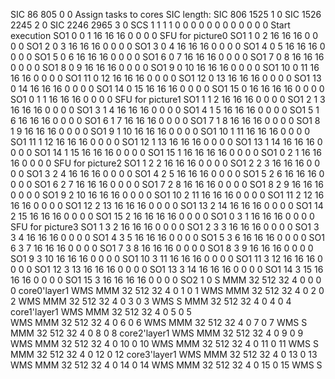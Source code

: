 SIC 86     805    0      0                Assign tasks to cores    SIC length:
SIC 806    1525   1      0
SIC 1526   2245   2      0
SIC 2246   2965   3      0
SCS 1 1 1 1 0 0 0 0 0 0 0 0 0 0 0 0        Start execution
SO1 0  0  1  16 16 16 0  0  0  0        SFU for picture0
SO1 1  0  2  16 16 16 0  0  0  0 
SO1 2  0  3  16 16 16 0  0  0  0 
SO1 3  0  4  16 16 16 0  0  0  0 
SO1 4  0  5  16 16 16 0  0  0  0 
SO1 5  0  6  16 16 16 0  0  0  0 
SO1 6  0  7  16 16 16 0  0  0  0 
SO1 7  0  8  16 16 16 0  0  0  0 
SO1 8  0  9  16 16 16 0  0  0  0 
SO1 9  0  10 16 16 16 0  0  0  0 
SO1 10 0  11 16 16 16 0  0  0  0 
SO1 11 0  12 16 16 16 0  0  0  0 
SO1 12 0  13 16 16 16 0  0  0  0 
SO1 13 0  14 16 16 16 0  0  0  0 
SO1 14 0  15 16 16 16 0  0  0  0 
SO1 15 0  16 16 16 16 0  0  0  0 
SO1 0  1  1  16 16 16 0  0  0  0        SFU for picture1
SO1 1  1  2  16 16 16 0  0  0  0 
SO1 2  1  3  16 16 16 0  0  0  0 
SO1 3  1  4  16 16 16 0  0  0  0 
SO1 4  1  5  16 16 16 0  0  0  0 
SO1 5  1  6  16 16 16 0  0  0  0 
SO1 6  1  7  16 16 16 0  0  0  0 
SO1 7  1  8  16 16 16 0  0  0  0 
SO1 8  1  9  16 16 16 0  0  0  0 
SO1 9  1  10 16 16 16 0  0  0  0 
SO1 10 1  11 16 16 16 0  0  0  0 
SO1 11 1  12 16 16 16 0  0  0  0 
SO1 12 1  13 16 16 16 0  0  0  0 
SO1 13 1  14 16 16 16 0  0  0  0 
SO1 14 1  15 16 16 16 0  0  0  0 
SO1 15 1  16 16 16 16 0  0  0  0 
SO1 0  2  1  16 16 16 0  0  0  0        SFU for picture2
SO1 1  2  2  16 16 16 0  0  0  0 
SO1 2  2  3  16 16 16 0  0  0  0 
SO1 3  2  4  16 16 16 0  0  0  0 
SO1 4  2  5  16 16 16 0  0  0  0 
SO1 5  2  6  16 16 16 0  0  0  0 
SO1 6  2  7  16 16 16 0  0  0  0 
SO1 7  2  8  16 16 16 0  0  0  0 
SO1 8  2  9  16 16 16 0  0  0  0 
SO1 9  2  10 16 16 16 0  0  0  0 
SO1 10 2  11 16 16 16 0  0  0  0 
SO1 11 2  12 16 16 16 0  0  0  0 
SO1 12 2  13 16 16 16 0  0  0  0 
SO1 13 2  14 16 16 16 0  0  0  0 
SO1 14 2  15 16 16 16 0  0  0  0 
SO1 15 2  16 16 16 16 0  0  0  0 
SO1 0  3  1  16 16 16 0  0  0  0        SFU for picture3
SO1 1  3  2  16 16 16 0  0  0  0 
SO1 2  3  3  16 16 16 0  0  0  0 
SO1 3  3  4  16 16 16 0  0  0  0 
SO1 4  3  5  16 16 16 0  0  0  0 
SO1 5  3  6  16 16 16 0  0  0  0 
SO1 6  3  7  16 16 16 0  0  0  0 
SO1 7  3  8  16 16 16 0  0  0  0 
SO1 8  3  9  16 16 16 0  0  0  0 
SO1 9  3  10 16 16 16 0  0  0  0 
SO1 10 3  11 16 16 16 0  0  0  0 
SO1 11 3  12 16 16 16 0  0  0  0 
SO1 12 3  13 16 16 16 0  0  0  0 
SO1 13 3  14 16 16 16 0  0  0  0 
SO1 14 3  15 16 16 16 0  0  0  0 
SO1 15 3  16 16 16 16 0  0  0  0 
SO2 1  0
S
MMM 32   512  32   4    0    0    0    0         core0'layer1
WMS
MMM 32   512  32   4    0    1    0    1 
WMS
MMM 32   512  32   4    0    2    0    2 
WMS
MMM 32   512  32   4    0    3    0    3
WMS
S
MMM 32   512  32   4    0    4    0    4         core1'layer1
WMS
MMM 32   512  32   4    0    5    0    5  
WMS
MMM 32   512  32   4    0    6    0    6
WMS
MMM 32   512  32   4    0    7    0    7
WMS
S
MMM 32   512  32   4    0    8    0    8         core2'layer1
WMS
MMM 32   512  32   4    0    9    0    9
WMS
MMM 32   512  32   4    0    10   0    10
WMS
MMM 32   512  32   4    0    11   0    11
WMS
S
MMM 32   512  32   4    0    12   0    12        core3'layer1
WMS
MMM 32   512  32   4    0    13   0    13 
WMS
MMM 32   512  32   4    0    14   0    14
WMS
MMM 32   512  32   4    0    15   0    15
WMS
S